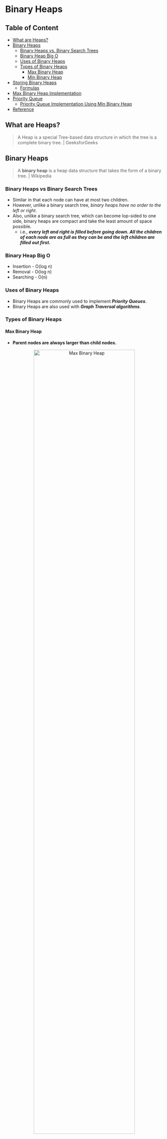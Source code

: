 # Binary Heaps

## Table of Content
- [What are Heaps?](#what-are-heaps)
- [Binary Heaps](#binary-heaps)
  - [Binary Heaps vs. Binary Search Trees](#binary-heaps-vs-binary-search-trees)
  - [Binary Heap Big O](#binary-heap-big-o)
  - [Uses of Binary Heaps](#uses-of-binary-heaps)
  - [Types of Binary Heaps](#types-of-binary-heaps)
    - [Max Binary Heap](#max-binary-heap)
    - [Min Binary Heap](#min-binary-heap)
- [Storing Binary Heaps](#storing-binary-heaps)
  - [Formulas](#formulas)
- [Max Binary Heap Implementation](#max-binary-heap-implementation)
- [Priority Queue](#priority-queue)
  - [Priority Queue Implementation Using Min Binary Heap](#priority-queue-implementation-using-min-binary-heap)
- [Reference](#reference)

## What are Heaps?
> A Heap is a special Tree-based data structure in which the tree is a complete binary tree. | GeeksforGeeks

## Binary Heaps
> A **binary heap** is a heap data structure that takes the form of a binary tree. | Wikipedia
### Binary Heaps vs Binary Search Trees
- Similar in that each node can have at most two children.
- However, unlike a binary search tree, *binary heaps have no order to the left or right*.
- Also, unlike a binary search tree, which can become lop-sided to one side, binary heaps are compact and take the least amount of space possible.
  - i.e., ***every left and right is filled before going down. All the children of each node are as full as they can be and the left children are filled out first.***
### Binary Heap Big O
- Insertion - O(log n)
- Removal - O(log n)
- Searching - O(n)
### Uses of Binary Heaps
- Binary Heaps are commonly used to implement ***Priority Queues***.
- Binary Heaps are also used with ***Graph Traversal algorithms***.
### Types of Binary Heaps
#### Max Binary Heap
- **Parent nodes are always larger than child nodes.**

<p align="center">
  <img src="https://raw.githubusercontent.com/Kakamotobi/Learned/main/DSA/refImg/max-binary-heap.png" alt="Max Binary Heap" width="80%" />
</p>

#### Min Binary Heap
- **Parent nodes are always smaller than child nodes.**

<p align="center">
  <img src="https://raw.githubusercontent.com/Kakamotobi/Learned/main/DSA/refImg/min-binary-heap.png" alt="Min Binary Heap" width="80%" />
</p>

## Storing Binary Heaps
- Instead of creating and connecting each node manually, we can store them in an array and use their position/index to model a binary heap structure.

<p align="center">
  <img src="https://raw.githubusercontent.com/Kakamotobi/Learned/main/DSA/refImg/storing-binary-heap-in-array.png" alt="Storing Binary Heap in Array" width="80%" />
</p>

### Formulas
#### Finding the Children
- `leftChild = 2n + 1`
- `rightChild = 2n + 2`
#### Finding the Parent
- `parent = Math.floor((n-1)/2)`
#### Examples
  - The children of the node at index 6 are:
    - Left Child: `6 * 2 + 1 = 13`. Index 13.
    - Right Child: `6 * 2 + 2 = 14`. Index 14.
  - The parent of the node at index 9 is:
    - `(9 - 1) / 2 = 4`. Index 4.

## Max Binary Heap Implementation
```js
class MaxBinaryHeap {
  constructor() {
    this.values = [];
  }
  
  // Insert value to the binary heap.
  insert(val) {
    this.values.push(val);
    this.bubbleUp();
  }
  
  // Helper for insert (places the newly added val in its right place).
  bubbleUp() {
    // Initialize variable to keep track of where the newly inserted value is in the array.
    let idx = this.values.length - 1;
    // While idx is a valid index.
    while (idx > 0) {
      // Find index of parent.
      let parentIdx = Math.floor((idx - 1)/2);
      // If val is less than its parent, break.
      if (this.values[idx] < this.values[parentIdx]) break;
      else {
        // Swap places.
        [this.values[idx], this.values[parentIdx]] = [this.values[parentIdx], this.values[idx]];
        // Update idx.
        idx = parentIdx;
      }
    }
  }
  
  // Remove and return the root from the binary heap.
  extractMax() {
    // Swap the root with the last value.
    [this.values[0], this.values[this.values.length-1]] = [this.values[this.values.length-1], this.values[0]];
    // Remove the original root.
    const removeTarget = this.values.pop();
    // Readjust the binary heap ("sink down" the new root to its correct position).
    this.sinkDown();
    // Return the original root.
    return removeTarget;
  }
  
  // Helper for extractMax (readjusts the binary heap after removing the root).
  sinkDown() {
    // Initialize idx to the root's index.
    let idx = 0;
    while (true) {
      // Find the index of the children.
      let leftChildIdx = 2 * idx + 1;
      let rightChildIdx = 2 * idx + 2;
      // Grab the corresponding values of the element and children.
      let element = this.values[idx];
      let leftChild = this.values[leftChildIdx];
      let rightChild = this.values[rightChildIdx];
      // If leftChild is greater than both the rightChild and element OR leftChild is valid but rightChild is invalid and leftChild is greater than the element.
      if ((leftChild > rightChild && leftChild > element) || (leftChild && !rightChild && leftChild > element)) {
        [this.values[leftChildIdx], this.values[idx]] = [this.values[idx], this.values[leftChildIdx]];
        idx = leftChildIdx;
      }
      // Else if rightChild is greater than both the leftChild and element OR rightChild is valid but leftChild is invalid and rightChild is greater than the element.
      else if ((rightChild > leftChild && rightChild > element) || (rightChild && !leftChild && rightChild > element)) {
        [this.values[rightChildIdx], this.values[idx]] = [this.values[idx], this.values[rightChildIdx]];
        idx = rightChildIdx;
      }
      // Else, break.
      else break;
    }
  }
}
```

## Priority Queue
- A data structure where each element has a priority. Elements with higher priorities are served before elements with lower priorities.
- Examples
  - Computer processes.
- Notes
  - Priority Queues are an abstract concept separate from heaps. Other data structures such as arrays can be used to implement a priority queue (although not as efficient as using binary heap).
### Priority Queue Implementation Using Min Binary Heap
```js
// Each Node has a value and a priority (which is used to build the heap).
class Node {
  constructor(val, priority) {
    this.val = val;
    this.priority = priority;
  }
}

class PriorityQueue {
  constructor() {
    this.nodes = [];
  }
  
  // Add to priority queue.
  enqueue(val, priority) {
    const newNode = new Node(val, priority);
    this.nodes.push(newNode);
    this.bubbleUp();
  }
  
  // Helper for enqueue (places the new node in its right place based on its priority).
  bubbleUp() {
    // Initialize variable to keep track of where the newly inserted value is in the array.
    let idx = this.nodes.length - 1;
    while (idx > 0) {
      let parentIdx = Math.floor((idx - 1) / 2);
      // If priority value is greater than its parent's, break.
      if (this.nodes[idx].priority > this.nodes[parentIdx].priority) break;
      else {
        // Swap places.
        [this.nodes[idx], this.nodes[parentIdx]] = [this.nodes[parentIdx], this.nodes[idx]];
        // Update idx.
        idx = parentIdx;
      }
    }
  }
  
  // Removes and returns the root.
  dequeue() {
    // Swap the root with the last value.
    [this.nodes[0], this.nodes[this.nodes.length-1]] = [this.nodes[this.nodes.length-1], this.nodes[0]];
    // Remove the original root.
    const removeTarget = this.nodes.pop();
    // Readjust the binary heap ("sink down" the new root to its correct position).
    this.sinkDown();
    // Return the original root.
    return removeTarget;
  }
  
  // Helper for dequeue (rearranges the binary heap using priority).
  sinkDown() {
    // Initialize idx to the root's index.
    let idx = 0;
    while(true) {
      // Find the index of the children.
      let leftChildIdx = 2 * idx + 1;
      let rightChildIdx = 2 * idx + 2;
      // Grab the corresponding values of the element and children.
      let element = this.nodes[idx];
      let leftChild = this.nodes[leftChildIdx];
      let rightChild = this.nodes[rightChildIdx];
      // If leftChild's priority value is less than that of rightChild's and leftChild's priority value is less than that of element's priority OR
      // leftChild is valid and rightChild is invalid and leftChild's priority value is less than that of element's priority.
      if ((leftChild?.priority < rightChild?.priority && leftChild?.priority < element.priority) || (leftChild && !rightChild && leftChild?.priority < element.priority)) {
        [this.nodes[leftChildIdx], this.nodes[idx]] = [this.nodes[idx], this.nodes[leftChildIdx]];
        idx = leftChildIdx;
      }
      // Else if rightChild's priority value is less than that of leftChild's and rightChild's priority value is less than that of element's priority OR
      // rightChild is valid and leftChild is invalid and rightChild's priority value is less than that of element's priority.
      else if ((rightChild?.priority < leftChild?.priority && rightChild?.priority < element.priority) || (rightChild && !leftChild && rightChild?.priority < element.priority)) {
        [this.nodes[rightChildIdx], this.nodes[idx]] = [this.nodes[idx], this.nodes[rightChildIdx]];
        idx = rightChildIdx;
      }
      else break;
    }
  }
}
```

## Reference
[Heap Data Structure - GeeksforGeeks](https://www.geeksforgeeks.org/heap-data-structure/)  
[Binary heap - Wikipedia](https://en.wikipedia.org/wiki/Binary_heap)
